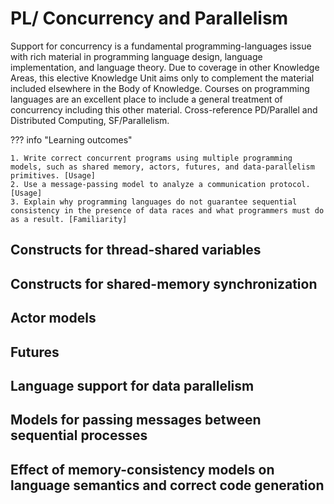 # PL/ Concurrency and Parallelism

Support for concurrency is a fundamental programming-languages issue with rich material in programming language design, language implementation, and language theory. Due to coverage in other Knowledge Areas, this elective Knowledge Unit aims only to complement the material included elsewhere in the Body of Knowledge. Courses on programming languages are an excellent place to include a general treatment of concurrency including this other material. Cross-reference PD/Parallel and Distributed Computing, SF/Parallelism.

??? info "Learning outcomes"

    1. Write correct concurrent programs using multiple programming models, such as shared memory, actors, futures, and data-parallelism primitives. [Usage]
    2. Use a message-passing model to analyze a communication protocol. [Usage]
    3. Explain why programming languages do not guarantee sequential consistency in the presence of data races and what programmers must do as a result. [Familiarity]

## Constructs for thread-shared variables

## Constructs for shared-memory synchronization

## Actor models

## Futures

## Language support for data parallelism

## Models for passing messages between sequential processes

## Effect of memory-consistency models on language semantics and correct code generation
